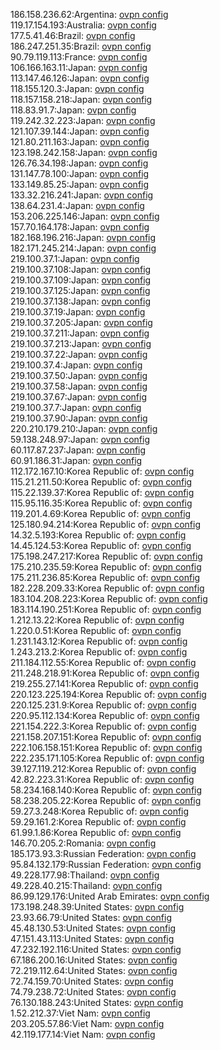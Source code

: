 186.158.236.62:Argentina: [ovpn config](vpn/186_158_236_62.ovpn)  
119.17.154.193:Australia: [ovpn config](vpn/119_17_154_193.ovpn)  
177.5.41.46:Brazil: [ovpn config](vpn/177_5_41_46.ovpn)  
186.247.251.35:Brazil: [ovpn config](vpn/186_247_251_35.ovpn)  
90.79.119.113:France: [ovpn config](vpn/90_79_119_113.ovpn)  
106.166.163.11:Japan: [ovpn config](vpn/106_166_163_11.ovpn)  
113.147.46.126:Japan: [ovpn config](vpn/113_147_46_126.ovpn)  
118.155.120.3:Japan: [ovpn config](vpn/118_155_120_3.ovpn)  
118.157.158.218:Japan: [ovpn config](vpn/118_157_158_218.ovpn)  
118.83.91.7:Japan: [ovpn config](vpn/118_83_91_7.ovpn)  
119.242.32.223:Japan: [ovpn config](vpn/119_242_32_223.ovpn)  
121.107.39.144:Japan: [ovpn config](vpn/121_107_39_144.ovpn)  
121.80.211.163:Japan: [ovpn config](vpn/121_80_211_163.ovpn)  
123.198.242.158:Japan: [ovpn config](vpn/123_198_242_158.ovpn)  
126.76.34.198:Japan: [ovpn config](vpn/126_76_34_198.ovpn)  
131.147.78.100:Japan: [ovpn config](vpn/131_147_78_100.ovpn)  
133.149.85.25:Japan: [ovpn config](vpn/133_149_85_25.ovpn)  
133.32.216.241:Japan: [ovpn config](vpn/133_32_216_241.ovpn)  
138.64.231.4:Japan: [ovpn config](vpn/138_64_231_4.ovpn)  
153.206.225.146:Japan: [ovpn config](vpn/153_206_225_146.ovpn)  
157.70.164.178:Japan: [ovpn config](vpn/157_70_164_178.ovpn)  
182.168.196.216:Japan: [ovpn config](vpn/182_168_196_216.ovpn)  
182.171.245.214:Japan: [ovpn config](vpn/182_171_245_214.ovpn)  
219.100.37.1:Japan: [ovpn config](vpn/219_100_37_1.ovpn)  
219.100.37.108:Japan: [ovpn config](vpn/219_100_37_108.ovpn)  
219.100.37.109:Japan: [ovpn config](vpn/219_100_37_109.ovpn)  
219.100.37.125:Japan: [ovpn config](vpn/219_100_37_125.ovpn)  
219.100.37.138:Japan: [ovpn config](vpn/219_100_37_138.ovpn)  
219.100.37.19:Japan: [ovpn config](vpn/219_100_37_19.ovpn)  
219.100.37.205:Japan: [ovpn config](vpn/219_100_37_205.ovpn)  
219.100.37.211:Japan: [ovpn config](vpn/219_100_37_211.ovpn)  
219.100.37.213:Japan: [ovpn config](vpn/219_100_37_213.ovpn)  
219.100.37.22:Japan: [ovpn config](vpn/219_100_37_22.ovpn)  
219.100.37.4:Japan: [ovpn config](vpn/219_100_37_4.ovpn)  
219.100.37.50:Japan: [ovpn config](vpn/219_100_37_50.ovpn)  
219.100.37.58:Japan: [ovpn config](vpn/219_100_37_58.ovpn)  
219.100.37.67:Japan: [ovpn config](vpn/219_100_37_67.ovpn)  
219.100.37.7:Japan: [ovpn config](vpn/219_100_37_7.ovpn)  
219.100.37.90:Japan: [ovpn config](vpn/219_100_37_90.ovpn)  
220.210.179.210:Japan: [ovpn config](vpn/220_210_179_210.ovpn)  
59.138.248.97:Japan: [ovpn config](vpn/59_138_248_97.ovpn)  
60.117.87.237:Japan: [ovpn config](vpn/60_117_87_237.ovpn)  
60.91.186.31:Japan: [ovpn config](vpn/60_91_186_31.ovpn)  
112.172.167.10:Korea Republic of: [ovpn config](vpn/112_172_167_10.ovpn)  
115.21.211.50:Korea Republic of: [ovpn config](vpn/115_21_211_50.ovpn)  
115.22.139.37:Korea Republic of: [ovpn config](vpn/115_22_139_37.ovpn)  
115.95.116.35:Korea Republic of: [ovpn config](vpn/115_95_116_35.ovpn)  
119.201.4.69:Korea Republic of: [ovpn config](vpn/119_201_4_69.ovpn)  
125.180.94.214:Korea Republic of: [ovpn config](vpn/125_180_94_214.ovpn)  
14.32.5.193:Korea Republic of: [ovpn config](vpn/14_32_5_193.ovpn)  
14.45.124.53:Korea Republic of: [ovpn config](vpn/14_45_124_53.ovpn)  
175.198.247.217:Korea Republic of: [ovpn config](vpn/175_198_247_217.ovpn)  
175.210.235.59:Korea Republic of: [ovpn config](vpn/175_210_235_59.ovpn)  
175.211.236.85:Korea Republic of: [ovpn config](vpn/175_211_236_85.ovpn)  
182.228.209.33:Korea Republic of: [ovpn config](vpn/182_228_209_33.ovpn)  
183.104.208.223:Korea Republic of: [ovpn config](vpn/183_104_208_223.ovpn)  
183.114.190.251:Korea Republic of: [ovpn config](vpn/183_114_190_251.ovpn)  
1.212.13.22:Korea Republic of: [ovpn config](vpn/1_212_13_22.ovpn)  
1.220.0.51:Korea Republic of: [ovpn config](vpn/1_220_0_51.ovpn)  
1.231.143.12:Korea Republic of: [ovpn config](vpn/1_231_143_12.ovpn)  
1.243.213.2:Korea Republic of: [ovpn config](vpn/1_243_213_2.ovpn)  
211.184.112.55:Korea Republic of: [ovpn config](vpn/211_184_112_55.ovpn)  
211.248.218.91:Korea Republic of: [ovpn config](vpn/211_248_218_91.ovpn)  
219.255.27.141:Korea Republic of: [ovpn config](vpn/219_255_27_141.ovpn)  
220.123.225.194:Korea Republic of: [ovpn config](vpn/220_123_225_194.ovpn)  
220.125.231.9:Korea Republic of: [ovpn config](vpn/220_125_231_9.ovpn)  
220.95.112.134:Korea Republic of: [ovpn config](vpn/220_95_112_134.ovpn)  
221.154.222.3:Korea Republic of: [ovpn config](vpn/221_154_222_3.ovpn)  
221.158.207.151:Korea Republic of: [ovpn config](vpn/221_158_207_151.ovpn)  
222.106.158.151:Korea Republic of: [ovpn config](vpn/222_106_158_151.ovpn)  
222.235.171.105:Korea Republic of: [ovpn config](vpn/222_235_171_105.ovpn)  
39.127.119.212:Korea Republic of: [ovpn config](vpn/39_127_119_212.ovpn)  
42.82.223.31:Korea Republic of: [ovpn config](vpn/42_82_223_31.ovpn)  
58.234.168.140:Korea Republic of: [ovpn config](vpn/58_234_168_140.ovpn)  
58.238.205.22:Korea Republic of: [ovpn config](vpn/58_238_205_22.ovpn)  
59.27.3.248:Korea Republic of: [ovpn config](vpn/59_27_3_248.ovpn)  
59.29.161.2:Korea Republic of: [ovpn config](vpn/59_29_161_2.ovpn)  
61.99.1.86:Korea Republic of: [ovpn config](vpn/61_99_1_86.ovpn)  
146.70.205.2:Romania: [ovpn config](vpn/146_70_205_2.ovpn)  
185.173.93.3:Russian Federation: [ovpn config](vpn/185_173_93_3.ovpn)  
95.84.132.179:Russian Federation: [ovpn config](vpn/95_84_132_179.ovpn)  
49.228.177.98:Thailand: [ovpn config](vpn/49_228_177_98.ovpn)  
49.228.40.215:Thailand: [ovpn config](vpn/49_228_40_215.ovpn)  
86.99.129.176:United Arab Emirates: [ovpn config](vpn/86_99_129_176.ovpn)  
173.198.248.39:United States: [ovpn config](vpn/173_198_248_39.ovpn)  
23.93.66.79:United States: [ovpn config](vpn/23_93_66_79.ovpn)  
45.48.130.53:United States: [ovpn config](vpn/45_48_130_53.ovpn)  
47.151.43.113:United States: [ovpn config](vpn/47_151_43_113.ovpn)  
47.232.192.116:United States: [ovpn config](vpn/47_232_192_116.ovpn)  
67.186.200.16:United States: [ovpn config](vpn/67_186_200_16.ovpn)  
72.219.112.64:United States: [ovpn config](vpn/72_219_112_64.ovpn)  
72.74.159.70:United States: [ovpn config](vpn/72_74_159_70.ovpn)  
74.79.238.72:United States: [ovpn config](vpn/74_79_238_72.ovpn)  
76.130.188.243:United States: [ovpn config](vpn/76_130_188_243.ovpn)  
1.52.212.37:Viet Nam: [ovpn config](vpn/1_52_212_37.ovpn)  
203.205.57.86:Viet Nam: [ovpn config](vpn/203_205_57_86.ovpn)  
42.119.177.14:Viet Nam: [ovpn config](vpn/42_119_177_14.ovpn)  
